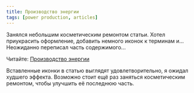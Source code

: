 ```yaml
---
title: Производство энергии
tags: [power production, articles]
---
```


Занялся небольшим косметическим ремонтом статьи. Хотел приукрасить оформление, добавить немного иконок к терминам и... Неожиданно переписал часть содержимого...

<!-- truncate -->

Читайте: [Производство энергии](/PowerProduction/)

Вставленные иконки в статью выглядят удовлетворительно, я ожидал худшего эффекта. Возможно стоит ещё раз заняться косметическим ремонтом, чтобы улучшить её последнюю часть.
